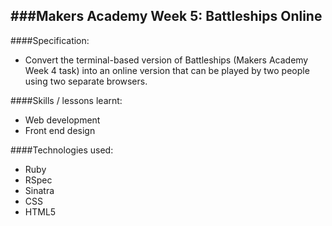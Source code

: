 ###Makers Academy Week 5: Battleships Online
-----------------------------------------

####Specification:
 * Convert the terminal-based version of Battleships (Makers Academy Week 4 task) into an online version that can be played by two people using two separate browsers.

####Skills / lessons learnt:
 * Web development
 * Front end design

####Technologies used:
 * Ruby
 * RSpec
 * Sinatra
 * CSS
 * HTML5
